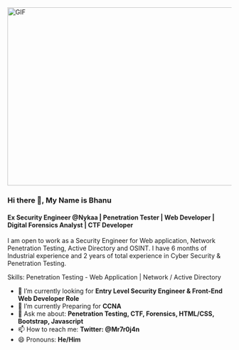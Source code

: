 <img align="center" alt="GIF" src="https://thumbs.dreamstime.com/b/human-skull-green-binary-code-matrix-background-side-view-human-skull-concept-hacker-computer-virus-database-theft-171886103.jpg" width="800" height="400" />

### Hi there 👋, My Name is Bhanu

#### Ex Security Engineer @Nykaa | Penetration Tester | Web Developer | Digital Forensics Analyst | CTF Developer    
I am open to work as a Security Engineer for Web application, Network Penetration Testing, Active Directory and OSINT. I have 6 months of Industrial experience and 2 years of total experience in Cyber Security & Penetration Testing.

Skills: Penetration Testing - Web Application | Network / Active Directory

- 🔭 I’m currently looking for **Entry Level Security Engineer & Front-End Web Developer Role** 
- 🌱 I’m currently Preparing for **CCNA**
- 💬 Ask me about: **Penetration Testing, CTF, Forensics, HTML/CSS, Bootstrap, Javascript**
- 📫 How to reach me: **Twitter: @Mr7r0j4n** 
- 😄 Pronouns: **He/Him**
